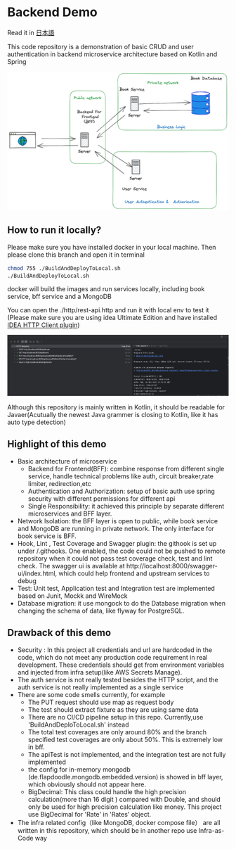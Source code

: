 # Backend Demo

Read it in [日本語](https://github.com/lifeodyssey/demo/blob/gxp/README-JP.md)

This code repository is a demonstration of basic CRUD and user authentication in backend microservice architecture based on Kotlin and Spring

![gxp 1107.png](gxp%201107.png)

## How to run it locally?

Please make sure you have installed docker in your local machine. Then please clone this branch and open it in terminal

```bash
chmod 755 ./BuildAndDeployToLocal.sh
./BuildAndDeployToLocal.sh
```
docker will build the images and run services locally, including book service, bff service and a MongoDB

You can open the ./http/rest-api.http and run it with local env to test it (Please make sure you are using idea Ultimate Edition and have installed [IDEA HTTP Client plugin]( https://plugins.jetbrains.com/plugin/13121-http-client))

![test result.png](test%20result.png)

Although this repository is mainly written in Kotlin, it should be readable for Javaer(Acutually the newest Java grammer is closing to Kotlin, like it has auto type detection)

## Highlight of this demo

- Basic architecture of microservice
  - Backend for Frontend(BFF): combine response from different single service, handle technical problems like auth, circuit breaker,rate limiter, redirection,etc
  - Authentication and Authorization: setup of basic auth use spring security with different permissions for different api
  - Single Responsibility: it achieved this principle by separate different microservices and BFF layer.
- Network Isolation: the BFF layer is open to public, while book service and MongoDB are running in private network. The only interface for book service is BFF.
- Hook, Lint , Test Coverage and Swagger plugin: the githook is set up under /.githooks. One enabled, the code could not be pushed to remote repository when it could not pass test coverage check, test and lint check. The swagger ui is available at http://localhost:8000/swagger-ui/index.html, which could help frontend and upstream services to debug 
- Test: Unit test, Application test and Integration test are implemented based on Junit, Mockk and WireMock
- Database migration: it use mongock to do the Database migration when changing the schema of data, like flyway for PostgreSQL.

## Drawback of this demo
- Security : In this project all credentials and url are hardcoded in the code, which do not meet any production code requirement in real development. These credentials should get from environment variables and injected from infra setup(like AWS Secrets Manage).
- The auth service is not really tested besides the HTTP script, and the auth service is not really implemented as a single service
- There are some code smells currently, for example
  - The PUT request should use map as request body
  - The test should extract fixture as they are using same data
  - There are no CI/CD pipeline setup in this repo. Currently,use 'BuildAndDeploToLocal.sh' instead
  - The total test coverages are only around 80% and the branch specified test coverages are only about 50%. This is extremely low in bff.
  - The apiTest is not implemented, and the integration test are not fully implemented
  - the config for in-memory mongodb (de.flapdoodle.mongodb.embedded.version) is showed in bff layer, which obviously should not appear here.
  - BigDecimal: This class could handle the high precision calculation(more than 16 digit ) compared with Double, and should only be used for high precision calculation like money. This project use BigDecimal for 'Rate' in 'Rates' object.
- The infra related config（like MongoDB, docker compose file） are all written in this repository, which should be in another repo use Infra-as-Code way
